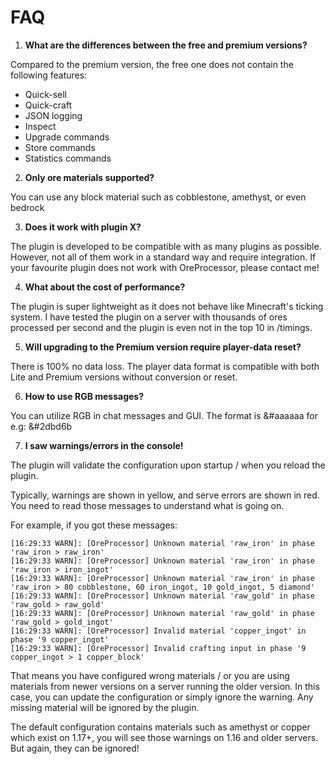 # FAQ

1. **What are the differences between the free and premium versions?**

Compared to the premium version, the free one does not contain the following features:

* Quick-sell
* Quick-craft
* JSON logging
* Inspect
* Upgrade commands
* Store commands
* Statistics commands

2. **Only ore materials supported?**&#x20;

You can use any block material such as cobblestone, amethyst, or even bedrock

3. **Does it work with plugin X?**&#x20;

The plugin is developed to be compatible with as many plugins as possible. However, not all of them work in a standard way and require integration. If your favourite plugin does not work with OreProcessor, please contact me!

4. **What about the cost of performance?**&#x20;

The plugin is super lightweight as it does not behave like Minecraft's ticking system. I have tested the plugin on a server with thousands of ores processed per second and the plugin is even not in the top 10 in /timings.

5. **Will upgrading to the Premium version require player-data reset?**&#x20;

There is 100% no data loss. The player data format is compatible with both Lite and Premium versions without conversion or reset.

6. **How to use RGB messages?**

You can utilize RGB in chat messages and GUI. The format is \&#aaaaaa for e.g: \&#2dbd6b

7. **I saw warnings/errors in the console!**

The plugin will validate the configuration upon startup / when you reload the plugin.

Typically, warnings are shown in yellow, and serve errors are shown in red. You need to read those messages to understand what is going on.&#x20;

For example, if you got these messages:

```
[16:29:33 WARN]: [OreProcessor] Unknown material 'raw_iron' in phase 'raw_iron > raw_iron'
[16:29:33 WARN]: [OreProcessor] Unknown material 'raw_iron' in phase 'raw_iron > iron_ingot'
[16:29:33 WARN]: [OreProcessor] Unknown material 'raw_iron' in phase 'raw_iron > 80 cobblestone, 60 iron_ingot, 10 gold_ingot, 5 diamond'
[16:29:33 WARN]: [OreProcessor] Unknown material 'raw_gold' in phase 'raw_gold > raw_gold'
[16:29:33 WARN]: [OreProcessor] Unknown material 'raw_gold' in phase 'raw_gold > gold_ingot'
[16:29:33 WARN]: [OreProcessor] Invalid material 'copper_ingot' in phase '9 copper_ingot'
[16:29:33 WARN]: [OreProcessor] Invalid crafting input in phase '9 copper_ingot > 1 copper_block'
```

That means you have configured wrong materials / or you are using materials from newer versions on a server running the older version. In this case, you can update the configuration or simply ignore the warning. Any missing material will be ignored by the plugin.

The default configuration contains materials such as amethyst or copper which exist on 1.17+, you will see those warnings on 1.16 and older servers. But again, they can be ignored!
